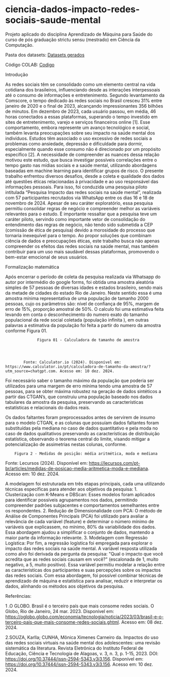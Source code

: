 # ciencia-dados-impacto-redes-sociais-saude-mental
Projeto aplicado do disciplina Aprendizado de Máquina para Saúde do curso de pós graduação strictu sensu (mestrado) em Ciência da Computação. 


Pasta dos datasets: <a href="https://drive.google.com/drive/folders/1Wii-Y_hYjB8jCbJWy3HAvgT7iHDaZxyQ?usp=drive_link">Datasets gerados</a>

Código COLAB:  <a href="https://colab.research.google.com/drive/1M1Ywpn6wJGW8Lq-7XdpK0ucxcSsfW85_?usp=sharing">Codigo</a>

Introdução

As redes sociais têm se consolidado como um elemento central na vida cotidiana dos brasileiros, influenciando desde as interações interpessoais até o consumo de informações e entretenimento. Segundo levantamento da Comscore, o tempo dedicado às redes sociais no Brasil cresceu 31% entre janeiro de 2020 e o final de 2023, alcançando impressionantes 356 bilhões de minutos. Em dezembro de 2023, cada usuário passou, em média, 46 horas conectados a essas plataformas, superando o tempo investido em sites de entretenimento, varejo e serviços financeiros online [1].
Esse comportamento, embora represente um avanço tecnológico e social, também levanta preocupações sobre seu impacto na saúde mental dos indivíduos. Estudos têm associado o uso excessivo de redes sociais a problemas como ansiedade, depressão e dificuldade para dormir, especialmente quando esse consumo não é direcionado por um propósito específico [2]. A necessidade de compreender as nuances dessa relação motivou este estudo, que busca investigar possíveis correlações entre o tempo gasto nas mídias sociais e a saúde mental, utilizando abordagens baseadas em machine learning para identificar grupos de risco.
O presente trabalho enfrentou diversos desafios, desde a coleta e qualidade dos dados até questões éticas relacionadas à privacidade e ao uso responsável das informações pessoais. Para isso, foi conduzida uma pesquisa piloto intitulada “Pesquisa Impacto das redes sociais na saúde mental”, realizada com 57 participantes recrutados via WhatsApp entre os dias 16 e 18 de novembro de 2024. Apesar de seu caráter exploratório, essa pesquisa permitiu consolidar regras de negócio e compreender melhor as variáveis relevantes para o estudo. È importante ressaltar que a  pesquisa teve um caráter piloto, servindo como importante vetor de consolidação do entendimento das regras de negócio, não tendo sido submetida a CEP (comissão de ética de pesquisa) devido a morosidade do processo que tornaria inexequível para o tempo.
Ao propor soluções que combinam ciência de dados e preocupações éticas, este trabalho busca não apenas compreender os efeitos das redes sociais na saúde mental, mas também contribuir para um uso mais saudável dessas plataformas, promovendo o bem-estar emocional de seus usuários.

Formalização matemática

Após encerrar o período de coleta da pesquisa realizada via Whatsapp do autor  por intermédio do google forms, foi obtida uma amostra aleatória simples de 57 pessoas de diversas idades e estados brasileiro, sendo mais da metade de cidades do estado Rio de Janeiro. Neste sentido essa é uma amostra mínima representativa de uma população de tamanho 2000 pessoas, cujo  os parâmetros são: nível de confiança de 95%, margem de erro de 15%, proporção amostral de  50%. O calculo foi uma estimativa feita levando em conta o desconhecimento do numero exato do tamanho populacional da rede social coletada (população infinita ), em outras palavras a estimativa da população foi feita a partir do numero da amostra conforme Figura 01.







			      Figura 01 - Calculadora de tamanho de amostra 


 
		
			Fonte: Calculator.io (2024). Disponível em: https://www.calculator.io/pt/calculadora-de-tamanho-da-amostra/?utm_source=chatgpt.com. Acesso em: 10 dez. 2024.

Foi necessário saber o tamanho máximo da população que poderia ser utilizados para uma margem de erro mínima tendo uma amostra de 57 pessoas, para se obter máxima robustez na geração de dados sintéticos a partir das CTGAN’s, que construiu uma população baseado nos dados tabulares da amostra da pesquisa, preservando as características estatísticas e relacionais do dados reais.

Os dados faltantes foram preprocessados antes de servirem de insumo para o modelo CTGAN, e as colunas que possuíam dados faltantes foram substituídas pela mediana no caso de dados quantitativo e pela moda no caso de dados qualitativos  preservando as características de distribuição estatística, observando o teorema central do limite, visando mitigar a potencialização de assimetrias nestas colunas, conforme.
	
		Figura 2 - Medidas de posição: média aritmética, moda e mediana 

Fonte: Lecursos (2024). Disponível em: https://lecursos.com/pt-br/articles/medidas-de-posicao-media-aritmetica-moda-e-mediana. Acesso em: 10 dez. 2024. 

A modelagem foi estruturada em três etapas principais, cada uma utilizando técnicas específicas para atender aos objetivos da pesquisa:
    1. Clusterização com K-Means e DBScan: Esses modelos foram aplicados para identificar possíveis agrupamentos nos dados, permitindo compreender padrões subjacentes e comportamentos semelhantes entre os respondentes.
    2. Redução de Dimensionalidade com PCA: O método de Análise de Componentes Principais (PCA) foi utilizado para avaliar a relevância de cada variável (feature) e determinar o número mínimo de variáveis que explicassem, no mínimo, 80% da variabilidade dos dados. Essa abordagem ajudou a simplificar o conjunto de dados, mantendo a maior parte da informação relevante.
    3. Modelagem com Regressão Logística: Por fim, a regressão logística foi empregada para explorar o impacto das redes sociais na saúde mental. A variável resposta utilizada como alvo foi derivada da pergunta da pesquisa: "Qual o impacto que você acredita que as redes sociais causam em você?" (escalonada de 1, muito negativo, a 5, muito positivo). Essa variável permitiu modelar a relação entre as características dos participantes e suas percepções sobre os impactos das redes sociais.
Com essa abordagem, foi possível combinar técnicas de aprendizado de máquina e estatística para analisar, reduzir e interpretar os dados, alinhando os métodos aos objetivos da pesquisa.








Referências:

1 .O GLOBO. Brasil é o terceiro país que mais consome redes sociais. O Globo, Rio de Janeiro, 24 mar. 2023. Disponível em: https://oglobo.globo.com/economia/tecnologia/noticia/2023/03/brasil-e-o-terceiro-pais-que-mais-consome-redes-sociais.ghtml. Acesso em: 08 dez. 2024.

2.SOUZA, Karlla; CUNHA, Mônica Ximenes Carneiro da. Impactos do uso das redes sociais virtuais na saúde mental dos adolescentes: uma revisão sistemática da literatura. Revista Eletrônica do Instituto Federal de Educação, Ciência e Tecnologia de Alagoas, v. 3, n. 3, p. 1-15, 2023. DOI: https://doi.org/10.37444/issn-2594-5343.v3i3.156. Disponível em: https://doi.org/10.37444/issn-2594-5343.v3i3.156. Acesso em: 10 dez. 2024.

